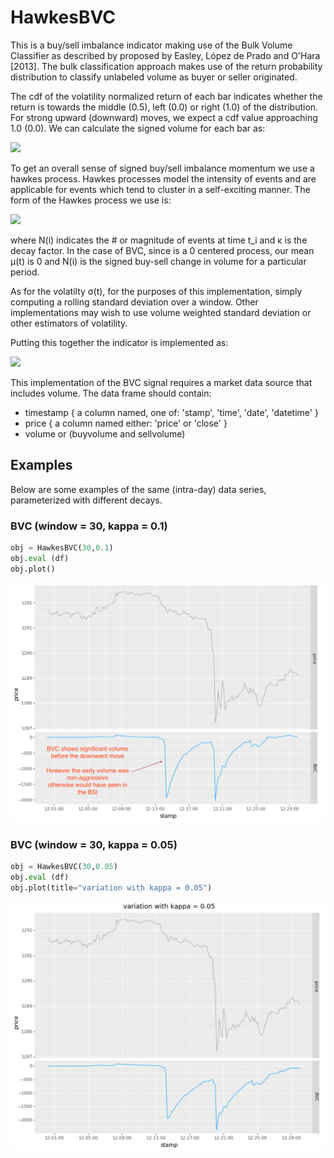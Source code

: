 # HawkesBVC
This is a buy/sell imbalance indicator making use of the Bulk Volume Classifier as described by proposed by 
Easley, López de Prado and O'Hara [2013].  The bulk classification approach makes use of the return probability
distribution to classify unlabeled volume as buyer or seller originated.

The cdf of the volatility normalized return of each bar indicates whether the return is towards the middle (0.5),
left (0.0) or right (1.0) of the distribution.  For strong upward (downward) moves, we expect a cdf value approaching
1.0 (0.0).  We can calculate the signed volume for each bar as:

<img src="https://render.githubusercontent.com/render/math?math=signed%5C%2C%20volume_t%20%3D%202%20%28volume_t%20%5Ctimes%20cdf%28r_t%20%2F%20%5Csigma_%7Bt%7D%29%29%20-%201"/>

To get an overall sense of signed buy/sell imbalance momentum we use a hawkes process.  Hawkes processes model the intensity 
of events and are applicable for events which tend to cluster in a self-exciting manner.  The form of the Hawkes process we use is:

<img src="https://render.githubusercontent.com/render/math?math=H%28t%29%20%3D%20%5Cmu%20%28t%29%20%2B%20%5Csum_%7Bi%3D0%7D%5E%7Bt%7D%20N%28i%29%20e%5E%7B-%20%5Ckappa%20%5CDelta%20t%7D">

where N(i) indicates the # or magnitude of events at time t_i and κ is the decay factor.  In the case of 
BVC, since is a 0 centered process, our mean μ(t) is 0 and N(i) is the signed buy-sell change in
volume for a particular period.

As for the volatilty σ(t), for the purposes of this implementation, simply computing a rolling standard deviation
over a window.  Other implementations may wish to use volume weighted standard deviation or other estimators of volatility.

Putting this together the indicator is implemented as:

<img src="https://render.githubusercontent.com/render/math?math=%5Cbegin%7Balign%2A%7D%20%0Asigned%5C%2C%20volume_t%20%3D%202%20%28volume_t%20%5Ctimes%20cdf%28r_t%20%2F%20%5Csigma_%7Bt%7D%29%29%20-%201%20%5C%5C%0Abvc%28t%29%20%26%3D%20bvc%28t-1%29%20e%5E%7B-%5Ckappa%7D%20%2B%20signed%20%5C%2C%20volume_t%0A%5Cend%7Balign%2A%7D"/>

This implementation of the BVC signal requires a market data source that includes volume.   The data frame should contain:

- timestamp { a column named, one of: 'stamp', 'time', 'date', 'datetime' }
- price { a column named either: 'price' or 'close' }
- volume or (buyvolume and sellvolume)


## Examples
Below are some examples of the same (intra-day) data series, parameterized with different decays.

### BVC (window = 30, kappa = 0.1)
```Python
obj = HawkesBVC(30,0.1)
obj.eval (df)
obj.plot()
```
![Graph of BVC](/docs/images/BVC1.png)

### BVC (window = 30, kappa = 0.05)
```Python
obj = HawkesBVC(30,0.05)
obj.eval (df)
obj.plot(title="variation with kappa = 0.05")
```

![Graph of labels](/docs/images/BVC2.png)

